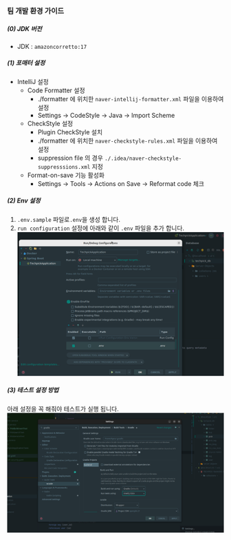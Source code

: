 ### 팀 개발 환경 가이드

##### (0) JDK 버전

- JDK : `amazoncorretto:17`

##### (1) 포매터 설정

- IntelliJ 설정
    - Code Formatter 설정
        - ./formatter 에 위치한 `naver-intellij-formatter.xml` 파일을 이용하여 설정
        - Settings -> CodeStyle -> Java -> Import Scheme
    - CheckStyle 설정
        - Plugin CheckStyle 설치
        - ./formatter 에 위치한 `naver-checkstyle-rules.xml` 파일을 이용하여 설정
        - suppression file 의 경우 `./.idea/naver-checkstyle-suppresssions.xml` 지정
    - Format-on-save 기능 활성화
        - Settings -> Tools -> Actions on Save -> Reformat code 체크

##### (2) Env 설정

1. `.env.sample` 파일로`.env`을 생성 합니다.
2. `run configuration` 설정에 아래와 같이 `.env` 파일을 추가 합니다.
   ![env-setup.png](env_setup_tutorial.png)

##### (3) 테스트 설정 방법

아래 설정을 꼭 해줘야 테스트가 실행 됩니다.
![how-to-run-test.png](how-to-run-test.png)









